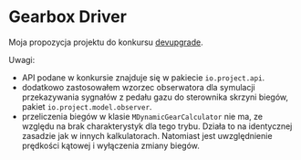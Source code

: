 # Gearbox Driver

Moja propozycja projektu do konkursu [devupgrade](devupgrade.online).

Uwagi:
 - API podane w konkursie znajduje się w pakiecie `io.project.api`.
 - dodatkowo zastosowałem wzorzec obserwatora dla symulacji przekazywania sygnałów z pedału gazu do sterownika skrzyni biegów, pakiet `io.project.model.observer`.
 - przeliczenia biegów w klasie `MDynamicGearCalculator` nie ma, ze względu na brak charakterystyk dla tego trybu. Działa to na identycznej zasadzie jak w innych kalkulatorach. Natomiast jest uwzględnienie prędkości kątowej i wyłączenia zmiany biegów.